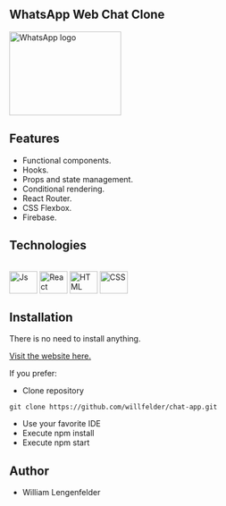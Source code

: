## WhatsApp Web Chat Clone

<img src="https://logos-world.net/wp-content/uploads/2020/05/WhatsApp-Emblem.png" alt="WhatsApp logo" style="height: 150px; width:200px;"/>

## Features
- Functional components.
- Hooks.
- Props and state management.
- Conditional rendering.
- React Router.
- CSS Flexbox.
- Firebase.

## Technologies

<div style="display: inline_block"><br>
  <img align="center" alt="Js" height="40" width="50" src="https://cdn.jsdelivr.net/gh/devicons/devicon/icons/javascript/javascript-original.svg">
  <img align="center" alt="React" height="40" width="50" src="https://cdn.jsdelivr.net/gh/devicons/devicon/icons/react/react-original-wordmark.svg">
  <img align="center" alt="HTML" height="40" width="50" src="https://cdn.jsdelivr.net/gh/devicons/devicon/icons/html5/html5-original-wordmark.svg">
  <img align="center" alt="CSS" height="40" width="50" src="https://cdn.jsdelivr.net/gh/devicons/devicon/icons/css3/css3-original-wordmark.svg">
</div>

## Installation

There is no need to install anything.

[Visit the website here.](https://willfelder.github.io/chat-app/)

If you prefer:

- Clone repository

```
git clone https://github.com/willfelder/chat-app.git
``` 
- Use your favorite IDE
- Execute npm install
- Execute npm start

## Author

- William Lengenfelder
